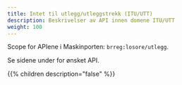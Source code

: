 ```yaml
---
title: Intet til utlegg/utleggstrekk (ITU/UTT)
description: Beskrivelser av API innen domene ITU/UTT
weight: 100
---
```


Scope for APIene i Maskinporten: `brreg:losore/utlegg`.

Se sidene under for ønsket API.

{{% children description="false" %}}
